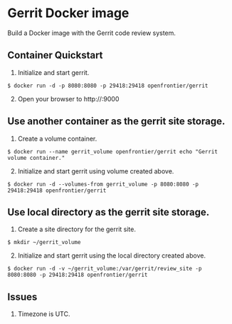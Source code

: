 # Gerrit Docker image
 Build a Docker image with the Gerrit code review system.
## Container Quickstart
1. Initialize and start gerrit.

 `$ docker run -d -p 8080:8080 -p 29418:29418 openfrontier/gerrit`

2. Open your browser to http://<dockerd host ip>:9000

## Use another container as the gerrit site storage.
1. Create a volume container.

 `$ docker run --name gerrit_volume openfrontier/gerrit echo "Gerrit volume container."`

2. Initialize and start gerrit using volume created above.

 `$ docker run -d --volumes-from gerrit_volume -p 8080:8080 -p 29418:29418 openfrontier/gerrit`

## Use local directory as the gerrit site storage.
1. Create a site directory for the gerrit site.

 `$ mkdir ~/gerrit_volume`

2. Initialize and start gerrit using the local directory created above.

 `$ docker run -d -v ~/gerrit_volume:/var/gerrit/review_site -p 8080:8080 -p 29418:29418 openfrontier/gerrit`

## Issues 
1. Timezone is UTC.
